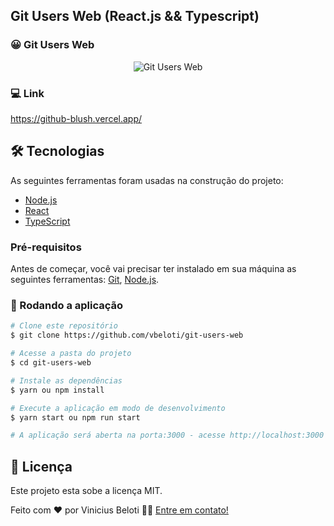 ## Git Users Web (React.js && Typescript)

### 😀 Git Users Web

<p align="center" style="display: flex; align-items: flex-start; justify-content: center;">
  <img alt="Git Users Web" src="https://github.com/vbeloti/git-users-web/blob/master/.github/git-users-web-1.jpg?raw=true" />
</p>

### 💻 Link

<a href="https://github-blush.vercel.app/">
  https://github-blush.vercel.app/
</a>

## 🛠 Tecnologias

As seguintes ferramentas foram usadas na construção do projeto:

- [Node.js][nodejs]
- [React][reactjs]
- [TypeScript][typescript]

### Pré-requisitos

Antes de começar, você vai precisar ter instalado em sua máquina as seguintes ferramentas:
[Git](https://git-scm.com), [Node.js][nodejs].

### 🧭 Rodando a aplicação

```bash
# Clone este repositório
$ git clone https://github.com/vbeloti/git-users-web

# Acesse a pasta do projeto
$ cd git-users-web

# Instale as dependências
$ yarn ou npm install

# Execute a aplicação em modo de desenvolvimento
$ yarn start ou npm run start

# A aplicação será aberta na porta:3000 - acesse http://localhost:3000
```

## 📝 Licença

Este projeto esta sobe a licença MIT.

Feito com ❤️ por Vinicius Beloti 👋🏽 [Entre em contato!](https://www.linkedin.com/in/vinicius-beloti/)

[nodejs]: https://nodejs.org/
[typescript]: https://www.typescriptlang.org/
[reactjs]: https://reactjs.org
